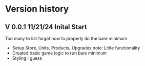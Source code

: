 # Version history

## V 0.0.1 11/21/24 Inital Start
Too many to list forgot how to properly do the bare minimum
- Setup Store, Units, Products, Upgrades note: Little functionality
- Created basic game logic to run bare minimum
- Styling I guess